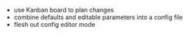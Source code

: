 - use Kanban board to plan changes
- combine defaults and editable parameters into a config file
- flesh out config editor mode
